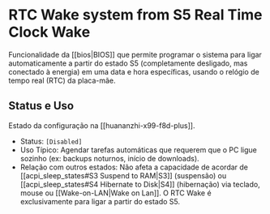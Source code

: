 # RTC Wake system from S5 Real Time Clock Wake

Funcionalidade da [[bios|BIOS]] que permite programar o sistema para ligar automaticamente a partir do estado S5 (completamente desligado, mas conectado à energia) em uma data e hora específicas, usando o relógio de tempo real (RTC) da placa-mãe.

## Status e Uso

Estado da configuração na [[huananzhi-x99-f8d-plus]].

- Status: `[Disabled]`
- Uso Típico: Agendar tarefas automáticas que requerem que o PC ligue sozinho (ex: backups noturnos, início de downloads).
- Relação com outros estados: Não afeta a capacidade de acordar de [[acpi_sleep_states#S3 Suspend to RAM|S3]] (suspensão) ou [[acpi_sleep_states#S4 Hibernate to Disk|S4]] (hibernação) via teclado, mouse ou [[Wake-on-LAN|Wake on Lan]]. O RTC Wake é exclusivamente para ligar a partir do estado S5.